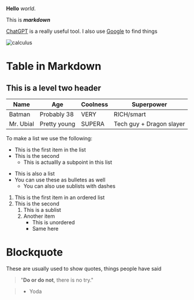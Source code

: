 **Hello** _world_.

This is **_markdown_**

[ChatGPT](https://chat.openai.com) is a really useful tool. I also use [Google](https://google.com) to find things

![calculus](https://images.collegedunia.com/public/image/ae7cf43a95360deef8e2841d8dd90225.png?tr=w-500,h-301,c-force)

# Table in Markdown

## This is a level two header

Name       | Age        |Coolness     | Superpower
 ---       |---         |       ---   |---
Batman     |Probably 38 |VERY         |RICH/smart
Mr. Ubial  |Pretty young|SUPERA       |Tech guy + Dragon slayer


To make a list we use the following:

* This is the first item in the list
* This is the second
    * This is actuallly a subpoint in this list

- This is also a list
- You can use these as bulletes as well
    - You can also use sublists with dashes

1. This is the first item in an ordered list
3. This is the second
    1. This is a sublist
    2. Another item
        - This is unordered
        - Same here

# Blockquote

These are usually used to show quotes, things people have said

> "**Do or do not**, there is no try."

> - Yoda